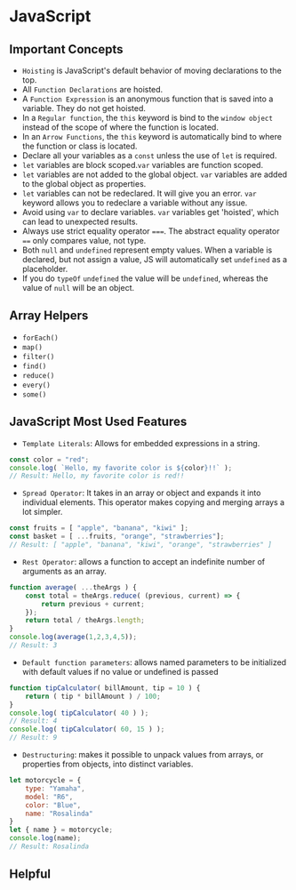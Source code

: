 # JavaScript

## Important Concepts

* `Hoisting` is JavaScript's default behavior of moving declarations to the top.
* All `Function Declarations` are hoisted.
* A `Function Expression` is an anonymous function that is saved into a variable. They do not get hoisted.
* In a `Regular function`, the `this` keyword is bind to the `window object` instead of the scope of where the function is located.
* In an `Arrow Functions`, the `this` keyword is automatically bind to where the function or class is located.
* Declare all your variables as a `const` unless the use of `let` is required.
* `let` variables are block scoped.`var` variables are function scoped.
* `let` variables are not added to the global object. `var` variables are added to the global object as properties.
* `let` variables can not be redeclared. It will give you an error. `var` keyword allows you to redeclare a variable without any issue.
* Avoid using `var` to declare variables. `var` variables get 'hoisted', which can lead to unexpected results.
* Always use strict equality operator `===`. The abstract equality operator `==` only compares value, not type.
* Both `null` and `undefined` represent empty values. When a variable is declared, but not assign a value, JS will automatically set `undefined` as a placeholder.
* If you do `typeOf` `undefined` the value will be `undefined`, whereas the value of `null` will be an object.



## Array Helpers
* `forEach()`
* `map()`
* `filter()`
* `find()`
* `reduce()`
* `every()`
* `some()`

## JavaScript Most Used Features
* `Template Literals`: Allows for embedded expressions in a string.
```js
const color = "red";
console.log( `Hello, my favorite color is ${color}!!` );
// Result: Hello, my favorite color is red!!
```
* `Spread Operator`: It takes in an array or object and expands it into individual elements. This operator makes copying and merging arrays a lot simpler.
```js
const fruits = [ "apple", "banana", "kiwi" ];
const basket = [ ...fruits, "orange", "strawberries"];
// Result: [ "apple", "banana", "kiwi", "orange", "strawberries" ]
```
* `Rest Operator`: allows a function to accept an indefinite number of arguments as an array.
```js
function average( ...theArgs ) {
    const total = theArgs.reduce( (previous, current) => {
        return previous + current;
    });
    return total / theArgs.length;
}
console.log(average(1,2,3,4,5));
// Result: 3
```
* `Default function parameters`: allows named parameters to be initialized with default values if no value or undefined is passed
```js
function tipCalculator( billAmount, tip = 10 ) {
    return ( tip * billAmount ) / 100;
}
console.log( tipCalculator( 40 ) );
// Result: 4
console.log( tipCalculator( 60, 15 ) );
// Result: 9
```
* `Destructuring`: makes it possible to unpack values from arrays, or properties from objects, into distinct variables.
```js
let motorcycle = {
    type: "Yamaha",
    model: "R6",
    color: "Blue",
    name: "Rosalinda"
}
let { name } = motorcycle;
console.log(name);
// Result: Rosalinda
```


## Helpful

